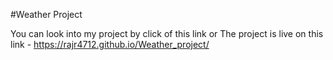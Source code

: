 #Weather Project

 You can look into my project by click of this link or The project is live on this link -
https://rajr4712.github.io/Weather_project/
